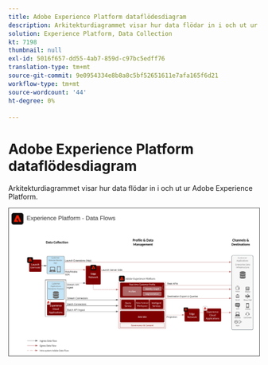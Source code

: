 ```yaml
---
title: Adobe Experience Platform dataflödesdiagram
description: Arkitekturdiagrammet visar hur data flödar in i och ut ur Adobe Experience Platform.
solution: Experience Platform, Data Collection
kt: 7198
thumbnail: null
exl-id: 5016f657-dd55-4ab7-859d-c97bc5edff76
translation-type: tm+mt
source-git-commit: 9e0954334e8b8a8c5bf52651611e7afa165f6d21
workflow-type: tm+mt
source-wordcount: '44'
ht-degree: 0%

---
```


# Adobe Experience Platform dataflödesdiagram

Arkitekturdiagrammet visar hur data flödar in i och ut ur Adobe Experience Platform.

<img src="assets/aep_data_flow.svg" alt="Experience Platform dataflöde" style="border:1px solid #4a4a4a" />
